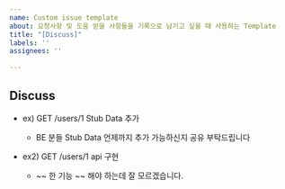 ```yaml
---
name: Custom issue template
about: 요청사항 및 도움 받을 사항들을 기록으로 남기고 싶을 때 사용하는 Template
title: "[Discuss]"
labels: ''
assignees: ''

---
```


<!-- Issue 만들기 전에 Check -->
<!-- Assignees 추가 : 요청 사항이 있다면 자신과 요청할 팀원 분(들) 추가  / 의논 사항이라면, 의논할 사람 추가-->

## Discuss
- ex) GET /users/1 Stub Data 추가
  - BE 분들 Stub Data 언제까지 추가 가능하신지 공유 부탁드립니다

- ex2) GET /users/1 api 구현
  - ~~ 한 기능 ~~ 해야 하는데 잘 모르겠습니다.
